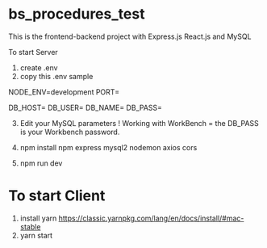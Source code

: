 # bs_procedures_test

This is the frontend-backend project with Express.js React.js and MySQL

To start Server

1. create .env 
2. copy this .env sample


NODE_ENV=development
PORT=

DB_HOST=
DB_USER=
DB_NAME=
DB_PASS=

3. Edit your MySQL parameters
! Working with WorkBench = the DB_PASS is your Workbench password.

4. npm install npm express mysql2 nodemon axios cors
5. npm run dev


# To start Client 
1. install yarn https://classic.yarnpkg.com/lang/en/docs/install/#mac-stable
2. yarn start


